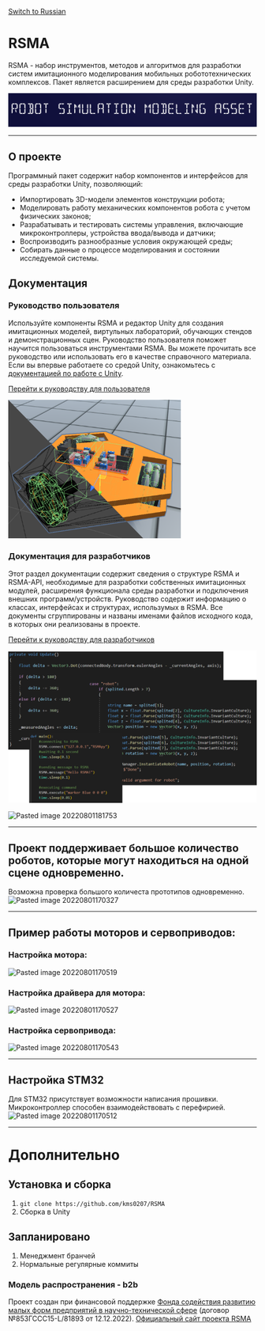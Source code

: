 [Switch to Russian](/README.md)
# RSMA
RSMA - набор инструментов, методов и алгоритмов для разработки систем имитационного моделирования мобильных робототехнических комплексов.
Пакет является расширением для среды разработки Unity.

![Robot Simulation Modeling Asset](Images/Logo.png)
__________
## О проекте
Программный пакет содержит набор компонентов и интерфейсов для среды разработки Unity, позволяющий:
- Импортировать 3D-модели элементов конструкции робота;
- Моделировать работу механических компонентов робота с учетом физических законов;
- Разрабатывать и тестировать системы управления, включающие микроконтроллеры, устройства ввода/вывода и датчики;
- Воспроизводить разнообразные условия окружающей среды;
- Собирать данные о процессе моделирования и состоянии исследуемой системы.

## Документация
### Руководство пользователя
Используйте компоненты RSMA и редактор Unity для создания имитационных моделей, виртульных лабораторий, обучающих стендов и демонстрационных сцен.
Руководство пользователя поможет научится пользоваться инструментами RSMA. Вы можете прочитать все руководство или использовать его в качестве справочного материала.
Если вы впервые работаете со средой Unity, ознакомьтесь с [документацией по работе с Unity](https://docs.unity3d.com/Manual/).

[Перейти к руководству для пользователя]()

<img src="Images/Manual.png" alt="Manual" width="350" height="auto">

### Документация для разработчиков
Этот раздел документации содержит сведения о структуре RSMA и RSMA-API, необходимые для разработки собственных имитационных модулей, расширения функционала среды разработки и подключения внешних программ/устройств. 
Руководство содержит информацию о классах, интерфейсах и структурах, использумых в RSMA. Все документы сгруппированы и названы именами файлов исходного кода, в которых они реализованы в проекте.

[Перейти к руководству для разработчиков]()

<img src="Images/ScriptingAPI.png" alt="ScriptingAPI" width="600" height="auto">


![Pasted image 20220801181753](https://user-images.githubusercontent.com/38568309/182213480-f4eb57dd-babb-4224-81f2-ab8b121a3845.png)
__________
## Проект поддерживает большое количество роботов, которые могут находиться на одной сцене одновременно.
Возможна проверка большого количеста прототипов одновременно.
![Pasted image 20220801170327](https://user-images.githubusercontent.com/38568309/182213517-3b6cf9f2-0112-4389-8756-ea6f70db1a6f.png)

_____
## Пример работы моторов и сервоприводов:
### Настройка мотора:
![Pasted image 20220801170519](https://user-images.githubusercontent.com/38568309/182213563-7a36ee9b-d76c-4677-b3a4-57a863d1204c.png)

### Настройка драйвера для мотора: 
![Pasted image 20220801170527](https://user-images.githubusercontent.com/38568309/182213581-8d10cf85-e1f6-4e61-aa6a-d3716c30fa66.png)
### Настройка сервопривода:
![Pasted image 20220801170543](https://user-images.githubusercontent.com/38568309/182213605-65552723-1f74-4a96-9283-7b15dc9dc889.png)
_______
## Настройка STM32
Для STM32 присутствует возможности написания прошивки. Микроконтроллер способен взаимодействовать с перефирией.
![Pasted image 20220801170512](https://user-images.githubusercontent.com/38568309/182213641-fcf9cd6d-ec37-4363-8772-29894d1fc190.png)
___
# Дополнительно
## Установка и сборка
1. ```git clone https://github.com/kms0207/RSMA```
2. Сборка в Unity
## Запланировано
1. Менеджмент бранчей
2. Нормальные регулярные коммиты
### Модель распространения - b2b

Проект создан при финансовой поддержке [Фонда содействия развитию малых форм предприятий в научно-технической сфере](https://fasie.ru/) (договор №853ГССС15-L/81893 от 12.12.2022).
[Официальный сайт проекта RSMA](https://grimdark.ru/)
<!--Гифки, пространство должно быть занято тем, что в пункте описано, а не интерфейсом Unity-->
<!--Кратко про основные файлы расписать-->
